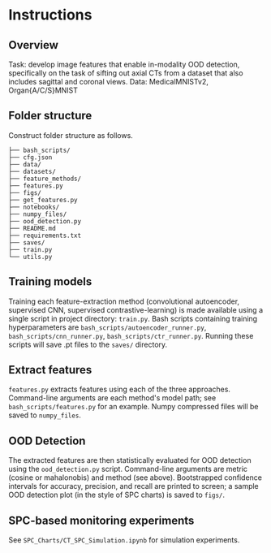 # Instructions
## Overview
Task: develop image features that enable in-modality OOD detection, specifically on the task of sifting out axial CTs from a dataset that also includes sagittal and coronal views.
Data: MedicalMNISTv2, Organ{A/C/S}MNIST
## Folder structure
Construct folder structure as follows.
```
├── bash_scripts/
├── cfg.json
├── data/
├── datasets/
├── feature_methods/
├── features.py
├── figs/
├── get_features.py
├── notebooks/
├── numpy_files/
├── ood_detection.py
├── README.md
├── requirements.txt
├── saves/
├── train.py
└── utils.py
```
## Training models
Training each feature-extraction method (convolutional autoencoder, supervised CNN, supervised contrastive-learning) is made available using a single script in project directory: ```train.py```. Bash scripts containing training hyperparameters are ```bash_scripts/autoencoder_runner.py```, ```bash_scripts/cnn_runner.py```, ```bash_scripts/ctr_runner.py```. Running these scripts will save .pt files to the ```saves/``` directory.
## Extract features
```features.py``` extracts features using each of the three approaches. Command-line arguments are each method's model path; see ```bash_scripts/features.py``` for an example. Numpy compressed files will be saved to ```numpy_files```.
## OOD Detection
The extracted features are then statistically evaluated for OOD detection using the ```ood_detection.py``` script. Command-line arguments are metric (cosine or mahalonobis) and method (see above). Bootstrapped confidence intervals for accuracy, precision, and recall are printed to screen; a sample OOD detection plot (in the style of SPC charts) is saved to ```figs/```.
## SPC-based monitoring experiments
See ```SPC_Charts/CT_SPC_Simulation.ipynb``` for simulation experiments.